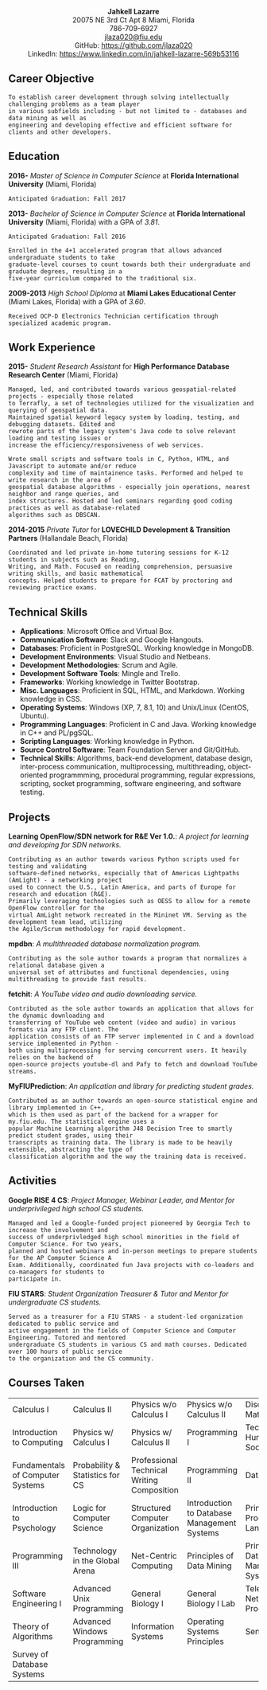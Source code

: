 <p align="center">
    <strong>Jahkell Lazarre</strong><br />
    20075 NE 3rd Ct Apt 8 Miami, Florida<br/>
    786-709-6927<br />  
    <a href="mailto:jlaza020@fiu.edu">jlaza020@fiu.edu</a><br /> 
    GitHub: <a href="https://github.com/jlaza020">https://github.com/jlaza020</a><br />
    LinkedIn: <a href="https://www.linkedin.com/in/jahkell-lazarre-569b53116">https://www.linkedin.com/in/jahkell-lazarre-569b53116</a><br />
</p>

Career Objective
----------------

    To establish career development through solving intellectually challenging problems as a team player
    in various subfields including - but not limited to - databases and data mining as well as 
    engineering and developing effective and efficient software for clients and other developers. 

Education
---------

**2016-**
*Master of Science in Computer Science* at **Florida International University** (Miami, Florida)

`Anticipated Graduation: Fall 2017`

**2013-**
*Bachelor of Science in Computer Science* at **Florida International University** (Miami, Florida) with a 
GPA of *3.81*.
 
`Anticipated Graduation: Fall 2016`
 
    Enrolled in the 4+1 accelerated program that allows advanced undergraduate students to take 
    graduate-level courses to count towards both their undergraduate and graduate degrees, resulting in a 
    five-year curriculum compared to the traditional six.

**2009-2013**
*High School Diploma* at **Miami Lakes Educational Center** (Miami Lakes, Florida) with a GPA of *3.60*.

    Received OCP-D Electronics Technician certification through specialized academic program.

Work Experience
---------------
**2015-**
*Student Research Assistant* for **High Performance Database Research Center** (Miami, Florida)  

    Managed, led, and contributed towards various geospatial-related projects - especially those related
	to Terrafly, a set of technologies utilized for the visualization and querying of geospatial data. 
	Maintained spatial keyword legacy system by loading, testing, and debugging datasets. Edited and
	rewrote parts of the legacy system's Java code to solve relevant loading and testing issues or 
	increase the efficiency/responsiveness of web services. 
    
    Wrote small scripts and software tools in C, Python, HTML, and Javascript to automate and/or reduce 
    complexity and time of maintainence tasks. Performed and helped to write research in the area of 
    geospatial database algorithms - especially join operations, nearest neighbor and range queries, and 
	index structures. Hosted and led seminars regarding good coding practices as well as database-related
	algorithms such as DBSCAN.

**2014-2015**
*Private Tutor* for **LOVECHILD Development & Transition Partners** (Hallandale Beach, Florida)

    Coordinated and led private in-home tutoring sessions for K-12 students in subjects such as Reading, 
    Writing, and Math. Focused on reading comprehension, persuasive writing skills, and basic mathematical
    concepts. Helped students to prepare for FCAT by proctoring and reviewing practice exams.

Technical Skills
----------------
+ **Applications**: Microsoft Office and Virtual Box.
+ **Communication Software**: Slack and Google Hangouts.
+ **Databases**: Proficient in PostgreSQL. Working knowledge in MongoDB.
+ **Development Environments**: Visual Studio and Netbeans.
+ **Development Methodologies**: Scrum and Agile.
+ **Development Software Tools**: Mingle and Trello.
+ **Frameworks**: Working knowledge in Twitter Bootstrap.
+ **Misc. Languages**: Proficient in SQL, HTML, and Markdown. Working knowledge in CSS.
+ **Operating Systems**: Windows (XP, 7, 8.1, 10) and Unix/Linux (CentOS, Ubuntu).
+ **Programming Languages**: Proficient in C and Java. Working knowledge in C++ and PL/pgSQL.
+ **Scripting Languages**: Working knowledge in Python.
+ **Source Control Software**: Team Foundation Server and Git/GitHub.
+ **Technical Skills**: Algorithms, back-end development, database design, inter-process communication,
multiprocessing, multithreading, object-oriented programmming, procedural programming, regular expressions,
scripting, socket programming, software engineering, and software testing.

Projects
--------
**Learning OpenFlow/SDN network for R&E Ver 1.0.**: *A project for learning and developing for SDN networks.*

    Contributing as an author towards various Python scripts used for testing and validating 
	software-defined networks, especially that of Americas Lightpaths (AmLight) - a networking project 
	used to connect the U.S., Latin America, and parts of Europe for research and education (R&E).
	Primarily leveraging technologies such as OESS to allow for a remote OpenFlow controller for the
	virtual AmLight network recreated in the Mininet VM. Serving as the development team lead, utilizing
	the Agile/Scrum methodology for rapid development. 

**mpdbn**: *A multithreaded database normalization program.*  

    Contributing as the sole author towards a program that normalizes a relational database given a
	universal set of attributes and functional dependencies, using multithreading to provide fast results.

**fetchit**: *A YouTube video and audio downloading service.*  

    Contributed as the sole author towards an application that allows for the dynamic downloading and 
    transferring of YouTube web content (video and audio) in various formats via any FTP client. The
	application consists of an FTP server implemented in C and a download service implemented in Python -
	both using multiprocessing for serving concurrent users. It heavily relies on the backend of 
	open-source projects youtube-dl and Pafy to fetch and download YouTube streams.
  
**MyFIUPrediction**: *An application and library for predicting student grades.*  

    Contributed as an author towards an open-source statistical engine and library implemented in C++,
	which is then used as part of the backend for a wrapper for my.fiu.edu. The statistical engine uses a
	popular Machine Learning algorithm J48 Decision Tree to smartly predict student grades, using their
	transcripts as training data. The library is made to be heavily extensible, abstracting the type of
	classification algorithm and the way the training data is received.

Activities
----------
**Google RISE 4 CS**: *Project Manager, Webinar Leader, and Mentor for underprivileged high school CS
students.*  

    Managed and led a Google-funded project pioneered by Georgia Tech to increase the involvement and
	success of underprivledged high school minorities in the field of Computer Science. For two years,
	planned and hosted webinars and in-person meetings to prepare students for the AP Computer Science A
	Exam. Additionally, coordinated fun Java projects with co-leaders and co-managers for students to 
	participate in.
  
**FIU STARS**: *Student Organization Treasurer & Tutor and Mentor for undergraduate CS students.*  

    Served as a treasurer for a FIU STARS - a student-led organization dedicated to public service and
	active engagement in the fields of Computer Science and Computer Engineering. Tutored and mentored
	undergraduate CS students in various CS and math courses. Dedicated over 100 hours of public service
	to the organization and the CS community.

<!--
<br/>
<br/>
<br/>
<br/>
<br/>
<br/>
<br/>
<br/>
<br/>
<br/>
-->

Courses Taken
-------------
<table>
  <tr>
    <td>Calculus I</td>
    <td>Calculus II</td>
    <td>Physics w/o Calculus I</td>
    <td>Physics w/o Calculus II</td>
    <td>Discrete Mathematics</td>
  </tr>
  <tr>
    <td>Introduction to Computing</td>
    <td>Physics w/ Calculus I</td>
    <td>Physics w/ Calculus II</td>
    <td>Programming I</td>
    <td>Technology, Humans, and Society</td>
  </tr>
  <tr>
    <td>Fundamentals of Computer Systems</td>
    <td>Probability & Statistics for CS</td>
    <td>Professional Technical Writing Composition</td>
    <td>Programming II</td>
    <td>Data Structures</td>
  </tr>
  <tr>
    <td>Introduction to Psychology</td>
    <td>Logic for Computer Science</td>
    <td>Structured Computer Organization</td>
    <td>Introduction to Database Management Systems</td>
    <td>Principles of Programming Languages</td>
  </tr>
  <tr>
    <td>Programming III</td>
    <td>Technology in the Global Arena</td>
    <td>Net-Centric Computing</td>
    <td>Principles of Data Mining</td>
    <td>Principles of Database Management Systems</td>
  </tr>
  <tr>
    <td>Software Engineering I</td>
    <td>Advanced Unix Programming</td>
    <td>General Biology I</td>
    <td>General Biology I Lab</td>
    <td>Telecommunications Network Programming</td>
  </tr>
  <tr>
    <td>Theory of Algorithms</td>
    <td>Advanced Windows Programming</td>
    <td>Information Systems</td>
    <td>Operating Systems Principles</td>
    <td>Senior Project</td>
  </tr>
  <tr>
    <td>Survey of Database Systems</td>
  </tr>
</table>
